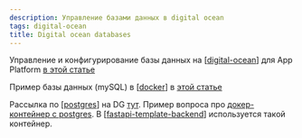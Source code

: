 ```yaml
---
description: Управление базами данных в digital ocean
tags: digital-ocean
title: Digital ocean databases
---
```

Управление и конфигурирование базы данных на [[digital-ocean]] для App Platform [в этой статье](https://docs.digitalocean.com/products/app-platform/how-to/manage-databases/)

Пример базы данных (mySQL) в [[docker]] в [этой статье](https://vijayt.com/post/running-mysql-docker-container-digitalocean/)

Рассылка по [[postgres]] на DG [тут](https://www.digitalocean.com/community/tags/postgresql). Пример вопроса про [докер-контейнер с postgres](https://www.digitalocean.com/community/questions/how-can-i-setup-a-docker-postgres-container-on-digitalocean-and-connect-to-it). В [[fastapi-template-backend]] используется такой контейнер.

[//begin]: # "Autogenerated link references for markdown compatibility"
[digital-ocean]: ../lists/digital-ocean "Digital ocean"
[docker]: ../lists/docker "Docker"
[postgres]: postgres "Postgres"
[fastapi-template-backend]: fastapi-template-backend "Fastapi template backend"
[//end]: # "Autogenerated link references"